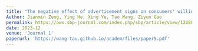 ```yaml
---
title: "The negative effect of advertisement signs on consumers' willingness to purchase"
Author: Jianmin Zeng, Ying He, Xing Ye, Tao Wang, Ziyun Gao
permalink: https://aws.sbp-journal.com/index.php/sbp/article/view/12288
date: 2023-12
venue: 'Journal 1'
paperurl: 'https://wang-tau.github.io/academ/files/paper5.pdf'
---
```

